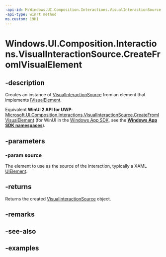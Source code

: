 ```yaml
---
-api-id: M:Windows.UI.Composition.Interactions.VisualInteractionSource.CreateFromIVisualElement(Windows.UI.Composition.IVisualElement)
-api-type: winrt method
ms.custom: 19H1
---
```


<!-- Method syntax.
public VisualInteractionSource VisualInteractionSource.CreateFromIVisualElement(IVisualElement source)
-->

# Windows.UI.Composition.Interactions.VisualInteractionSource.CreateFromIVisualElement

## -description

Creates an instance of [VisualInteractionSource](visualinteractionsource.md) from an element that implements [IVisualElement](../windows.ui.composition/ivisualelement.md).

Equivalent **WinUI 2 API for UWP**: [Microsoft.UI.Composition.Interactions.VisualInteractionSource.CreateFromIVisualElement](/windows/winui/api/microsoft.ui.composition.interactions.visualinteractionsource.createfromivisualelement) (for WinUI in the [Windows App SDK](/windows/apps/windows-app-sdk/), see the **[Windows App SDK namespaces](/windows/windows-app-sdk/api/winrt/)**).

## -parameters
### -param source

The element to use as the source of the interaction, typically a XAML [UIElement](../windows.ui.xaml/uielement.md).

## -returns

Returns the created [VisualInteractionSource](visualinteractionsource.md) object.

## -remarks

## -see-also

## -examples

